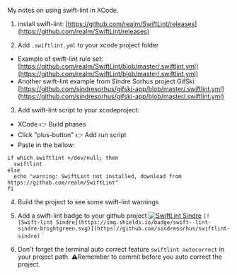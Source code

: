 My notes on using swift-lint in XCode<!--more-->.

1. install swift-lint: [https://github.com/realm/SwiftLint/releases](https://github.com/realm/SwiftLint/releases) 

2. Add `.swiftlint.yml` to your xcode project folder
  - Example of swift-lint rule set: [https://github.com/realm/SwiftLint/blob/master/.swiftlint.yml](https://github.com/realm/SwiftLint/blob/master/.swiftlint.yml)
  - Another swift-lint example from Sindre Sorhus project GifSki: [https://github.com/sindresorhus/gifski-app/blob/master/.swiftlint.yml](https://github.com/sindresorhus/gifski-app/blob/master/.swiftlint.yml)

3. Add swift-lint script to your xcodeproject:

  - XCode 👉 Build phases
  - Click "plus-button" 👉 Add run script
  - Paste in the bellow:

```
if which swiftlint >/dev/null; then
  swiftlint
else
  echo "warning: SwiftLint not installed, download from https://github.com/realm/SwiftLint"
fi
```

4. Build the project to see some swift-lint warnings

5. Add a swift-lint badge to your github project [![SwiftLint Sindre](https://img.shields.io/badge/SwiftLint-Sindre-hotpink.svg)](https://github.com/sindresorhus/swiftlint-sindre) `[![Swift-lint Sindre](https://img.shields.io/badge/swift--lint-sindre-brightgreen.svg)](https://github.com/sindresorhus/swiftlint-sindre)`
`

6. Don't forget the terminal auto correct feature `swiftlint autocorrect` in your project path. ⚠️️Remember to commit before you auto correct the project.
